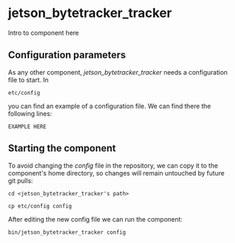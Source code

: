# jetson_bytetracker_tracker
Intro to component here


## Configuration parameters
As any other component, *jetson_bytetracker_tracker* needs a configuration file to start. In
```
etc/config
```
you can find an example of a configuration file. We can find there the following lines:
```
EXAMPLE HERE
```

## Starting the component
To avoid changing the *config* file in the repository, we can copy it to the component's home directory, so changes will remain untouched by future git pulls:

```
cd <jetson_bytetracker_tracker's path> 
```
```
cp etc/config config
```

After editing the new config file we can run the component:

```
bin/jetson_bytetracker_tracker config
```
